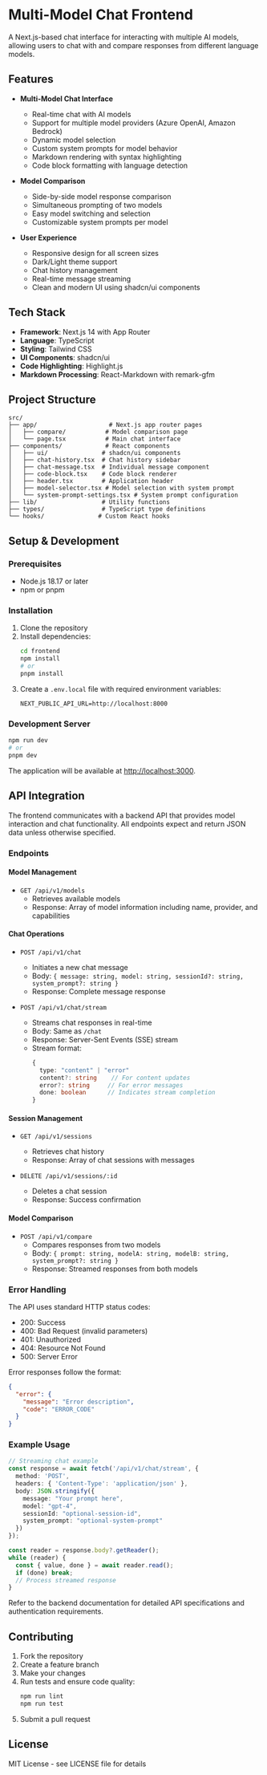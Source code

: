 # Multi-Model Chat Frontend

A Next.js-based chat interface for interacting with multiple AI models, allowing users to chat with and compare responses from different language models.

## Features

- **Multi-Model Chat Interface**
  - Real-time chat with AI models
  - Support for multiple model providers (Azure OpenAI, Amazon Bedrock)
  - Dynamic model selection
  - Custom system prompts for model behavior
  - Markdown rendering with syntax highlighting
  - Code block formatting with language detection

- **Model Comparison**
  - Side-by-side model response comparison
  - Simultaneous prompting of two models
  - Easy model switching and selection
  - Customizable system prompts per model

- **User Experience**
  - Responsive design for all screen sizes
  - Dark/Light theme support
  - Chat history management
  - Real-time message streaming
  - Clean and modern UI using shadcn/ui components

## Tech Stack

- **Framework**: Next.js 14 with App Router
- **Language**: TypeScript
- **Styling**: Tailwind CSS
- **UI Components**: shadcn/ui
- **Code Highlighting**: Highlight.js
- **Markdown Processing**: React-Markdown with remark-gfm

## Project Structure

```
src/
├── app/                    # Next.js app router pages
│   ├── compare/           # Model comparison page
│   └── page.tsx           # Main chat interface
├── components/            # React components
│   ├── ui/               # shadcn/ui components
│   ├── chat-history.tsx  # Chat history sidebar
│   ├── chat-message.tsx  # Individual message component
│   ├── code-block.tsx    # Code block renderer
│   ├── header.tsx        # Application header
│   ├── model-selector.tsx # Model selection with system prompt
│   └── system-prompt-settings.tsx # System prompt configuration
├── lib/                  # Utility functions
├── types/                # TypeScript type definitions
└── hooks/               # Custom React hooks
```

## Setup & Development

### Prerequisites

- Node.js 18.17 or later
- npm or pnpm

### Installation

1. Clone the repository
2. Install dependencies:
   ```bash
   cd frontend
   npm install
   # or
   pnpm install
   ```
3. Create a `.env.local` file with required environment variables:
   ```
   NEXT_PUBLIC_API_URL=http://localhost:8000
   ```

### Development Server

```bash
npm run dev
# or
pnpm dev
```

The application will be available at [http://localhost:3000](http://localhost:3000).

## API Integration

The frontend communicates with a backend API that provides model interaction and chat functionality. All endpoints expect and return JSON data unless otherwise specified.

### Endpoints

#### Model Management
- `GET /api/v1/models`
  - Retrieves available models
  - Response: Array of model information including name, provider, and capabilities

#### Chat Operations
- `POST /api/v1/chat`
  - Initiates a new chat message
  - Body: `{ message: string, model: string, sessionId?: string, system_prompt?: string }`
  - Response: Complete message response

- `POST /api/v1/chat/stream`
  - Streams chat responses in real-time
  - Body: Same as `/chat`
  - Response: Server-Sent Events (SSE) stream
  - Stream format:
    ```typescript
    {
      type: "content" | "error"
      content?: string    // For content updates
      error?: string     // For error messages
      done: boolean      // Indicates stream completion
    }
    ```

#### Session Management
- `GET /api/v1/sessions`
  - Retrieves chat history
  - Response: Array of chat sessions with messages

- `DELETE /api/v1/sessions/:id`
  - Deletes a chat session
  - Response: Success confirmation

#### Model Comparison
- `POST /api/v1/compare`
  - Compares responses from two models
  - Body: `{ prompt: string, modelA: string, modelB: string, system_prompt?: string }`
  - Response: Streamed responses from both models

### Error Handling

The API uses standard HTTP status codes:
- 200: Success
- 400: Bad Request (invalid parameters)
- 401: Unauthorized
- 404: Resource Not Found
- 500: Server Error

Error responses follow the format:
```json
{
  "error": {
    "message": "Error description",
    "code": "ERROR_CODE"
  }
}
```

### Example Usage

```typescript
// Streaming chat example
const response = await fetch('/api/v1/chat/stream', {
  method: 'POST',
  headers: { 'Content-Type': 'application/json' },
  body: JSON.stringify({
    message: "Your prompt here",
    model: "gpt-4",
    sessionId: "optional-session-id",
    system_prompt: "optional-system-prompt"
  })
});

const reader = response.body?.getReader();
while (reader) {
  const { value, done } = await reader.read();
  if (done) break;
  // Process streamed response
}
```

Refer to the backend documentation for detailed API specifications and authentication requirements.

## Contributing

1. Fork the repository
2. Create a feature branch
3. Make your changes
4. Run tests and ensure code quality:
   ```bash
   npm run lint
   npm run test
   ```
5. Submit a pull request

## License

MIT License - see LICENSE file for details

